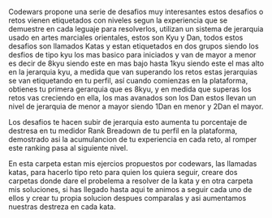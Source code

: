 Codewars propone una serie de desafios muy interesantes estos desafios o retos vienen etiquetados con niveles segun la experiencia que se demuestre en cada leguaje para resolverlos, utilizan un sistema de jerarquia usado en artes marciales orientales, estos son Kyu y Dan, todos estos desafios son llamados Katas y estan etiquetados en dos grupos siendo los desfios de tipo kyu los mas basico para iniciados y van de mayor a menor es decir de 8kyu siendo este en mas bajo hasta 1kyu  siendo este el mas alto en la jerarquia kyu, a medida que van superando los retos estas jerarquias se van etiquetando en tu perfil, así cuando comienzas en la plataforma, obtienes tu primera gerarquia que es 8kyu, y en medida que superas los retos vas creciendo en ella, los mas avanados son los Dan estos llevan un nivel de jerarquia de menor a mayor siendo 1Dan en menor y 2Dan el mayor.

Los desafios te hacen subir de jerarquia esto aumenta tu porcentaje de destresa en tu medidor Rank Breadown de tu perfil en la plataforma, demostrado asi la acumulancion de tu experiencia en cada reto, al romper este ranking pasa al siguiente nivel.

En esta carpeta estan mis ejercios propuestos por codewars, las llamadas katas, para hacerlo tipo reto para quien los quiera seguir, creare dos carpetas donde dare el probelema a resolver de la kata y en otra carpeta mis soluciones, si has llegado hasta aqui te animos a seguir cada uno de ellos y crear tu propia solucion despues comparalas y asi aumentamos nuestras destreza en cada kata.
